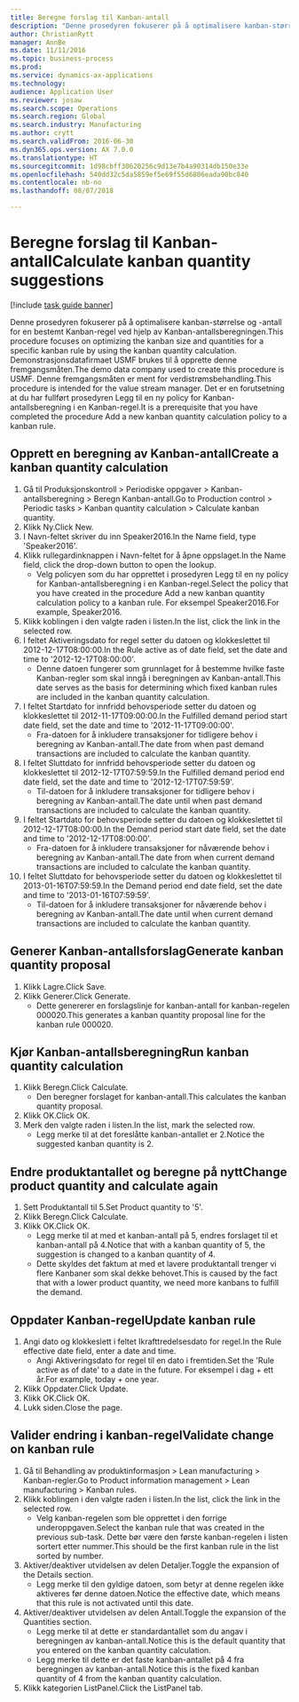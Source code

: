 ```yaml
--- 
title: Beregne forslag til Kanban-antall
description: "Denne prosedyren fokuserer på å optimalisere kanban-størrelse og -antall for en bestemt Kanban-regel ved hjelp av Kanban-antallsberegningen."
author: ChristianRytt
manager: AnnBe
ms.date: 11/11/2016
ms.topic: business-process
ms.prod: 
ms.service: dynamics-ax-applications
ms.technology: 
audience: Application User
ms.reviewer: josaw
ms.search.scope: Operations
ms.search.region: Global
ms.search.industry: Manufacturing
ms.author: crytt
ms.search.validFrom: 2016-06-30
ms.dyn365.ops.version: AX 7.0.0
ms.translationtype: HT
ms.sourcegitcommit: 1d98cbff30620256c9d13e7b4a90314db150e33e
ms.openlocfilehash: 540dd32c5da5859ef5e69f55d6806eada90bc840
ms.contentlocale: nb-no
ms.lasthandoff: 08/07/2018

---
```

# <a name="calculate-kanban-quantity-suggestions"></a><span data-ttu-id="ccef4-103">Beregne forslag til Kanban-antall</span><span class="sxs-lookup"><span data-stu-id="ccef4-103">Calculate kanban quantity suggestions</span></span>

[!include [task guide banner](../../includes/task-guide-banner.md)]

<span data-ttu-id="ccef4-104">Denne prosedyren fokuserer på å optimalisere kanban-størrelse og -antall for en bestemt Kanban-regel ved hjelp av Kanban-antallsberegningen.</span><span class="sxs-lookup"><span data-stu-id="ccef4-104">This procedure focuses on optimizing the kanban size and quantities for a specific kanban rule by using the kanban quantity calculation.</span></span> <span data-ttu-id="ccef4-105">Demonstrasjonsdatafirmaet USMF brukes til å opprette denne fremgangsmåten.</span><span class="sxs-lookup"><span data-stu-id="ccef4-105">The demo data company used to create this procedure is USMF.</span></span> <span data-ttu-id="ccef4-106">Denne fremgangsmåten er ment for verdistrømsbehandling.</span><span class="sxs-lookup"><span data-stu-id="ccef4-106">This procedure is intended for the value stream manager.</span></span> <span data-ttu-id="ccef4-107">Det er en forutsetning at du har fullført prosedyren Legg til en ny policy for Kanban-antallsberegning i en Kanban-regel.</span><span class="sxs-lookup"><span data-stu-id="ccef4-107">It is a prerequisite that you have completed the procedure Add a new kanban quantity calculation policy to a kanban rule.</span></span>


## <a name="create-a-kanban-quantity-calculation"></a><span data-ttu-id="ccef4-108">Opprett en beregning av Kanban-antall</span><span class="sxs-lookup"><span data-stu-id="ccef4-108">Create a kanban quantity calculation</span></span>
1. <span data-ttu-id="ccef4-109">Gå til Produksjonskontroll > Periodiske oppgaver > Kanban-antallsberegning > Beregn Kanban-antall.</span><span class="sxs-lookup"><span data-stu-id="ccef4-109">Go to Production control > Periodic tasks > Kanban quantity calculation > Calculate kanban quantity.</span></span>
2. <span data-ttu-id="ccef4-110">Klikk Ny.</span><span class="sxs-lookup"><span data-stu-id="ccef4-110">Click New.</span></span>
3. <span data-ttu-id="ccef4-111">I Navn-feltet skriver du inn Speaker2016.</span><span class="sxs-lookup"><span data-stu-id="ccef4-111">In the Name field, type 'Speaker2016'.</span></span>
4. <span data-ttu-id="ccef4-112">Klikk rullegardinknappen i Navn-feltet for å åpne oppslaget.</span><span class="sxs-lookup"><span data-stu-id="ccef4-112">In the Name field, click the drop-down button to open the lookup.</span></span>
    * <span data-ttu-id="ccef4-113">Velg policyen som du har opprettet i prosedyren Legg til en ny policy for Kanban-antallsberegning i en Kanban-regel.</span><span class="sxs-lookup"><span data-stu-id="ccef4-113">Select the policy that you have created in the procedure Add a new kanban quantity calculation policy to a kanban rule.</span></span> <span data-ttu-id="ccef4-114">For eksempel Speaker2016.</span><span class="sxs-lookup"><span data-stu-id="ccef4-114">For example, Speaker2016.</span></span>  
5. <span data-ttu-id="ccef4-115">Klikk koblingen i den valgte raden i listen.</span><span class="sxs-lookup"><span data-stu-id="ccef4-115">In the list, click the link in the selected row.</span></span>
6. <span data-ttu-id="ccef4-116">I feltet Aktiveringsdato for regel setter du datoen og klokkeslettet til 2012-12-17T08:00:00.</span><span class="sxs-lookup"><span data-stu-id="ccef4-116">In the Rule active as of date field, set the date and time to '2012-12-17T08:00:00'.</span></span>
    * <span data-ttu-id="ccef4-117">Denne datoen fungerer som grunnlaget for å bestemme hvilke faste Kanban-regler som skal inngå i beregningen av Kanban-antall.</span><span class="sxs-lookup"><span data-stu-id="ccef4-117">This date serves as the basis for determining which fixed kanban rules are included in the kanban quantity calculation.</span></span>  
7. <span data-ttu-id="ccef4-118">I feltet Startdato for innfridd behovsperiode setter du datoen og klokkeslettet til 2012-11-17T09:00:00.</span><span class="sxs-lookup"><span data-stu-id="ccef4-118">In the Fulfilled demand period start date field, set the date and time to '2012-11-17T09:00:00'.</span></span>
    * <span data-ttu-id="ccef4-119">Fra-datoen for å inkludere transaksjoner for tidligere behov i beregning av Kanban-antall.</span><span class="sxs-lookup"><span data-stu-id="ccef4-119">The date from when past demand transactions are included to calculate the kanban quantity.</span></span>  
8. <span data-ttu-id="ccef4-120">I feltet Sluttdato for innfridd behovsperiode setter du datoen og klokkeslettet til 2012-12-17T07:59:59.</span><span class="sxs-lookup"><span data-stu-id="ccef4-120">In the Fulfilled demand period end date field, set the date and time to '2012-12-17T07:59:59'.</span></span>
    * <span data-ttu-id="ccef4-121">Til-datoen for å inkludere transaksjoner for tidligere behov i beregning av Kanban-antall.</span><span class="sxs-lookup"><span data-stu-id="ccef4-121">The date until when past demand transactions are included to calculate the kanban quantity.</span></span>  
9. <span data-ttu-id="ccef4-122">I feltet Startdato for behovsperiode setter du datoen og klokkeslettet til 2012-12-17T08:00:00.</span><span class="sxs-lookup"><span data-stu-id="ccef4-122">In the Demand period start date field, set the date and time to '2012-12-17T08:00:00'.</span></span>
    * <span data-ttu-id="ccef4-123">Fra-datoen for å inkludere transaksjoner for nåværende behov i beregning av Kanban-antall.</span><span class="sxs-lookup"><span data-stu-id="ccef4-123">The date from when current demand transactions are included to calculate the kanban quantity.</span></span>  
10. <span data-ttu-id="ccef4-124">I feltet Sluttdato for behovsperiode setter du datoen og klokkeslettet til 2013-01-16T07:59:59.</span><span class="sxs-lookup"><span data-stu-id="ccef4-124">In the Demand period end date field, set the date and time to '2013-01-16T07:59:59'.</span></span>
    * <span data-ttu-id="ccef4-125">Til-datoen for å inkludere transaksjoner for nåværende behov i beregning av Kanban-antall.</span><span class="sxs-lookup"><span data-stu-id="ccef4-125">The date until when current demand transactions are included to calculate the kanban quantity.</span></span>  

## <a name="generate-kanban-quantity-proposal"></a><span data-ttu-id="ccef4-126">Generer Kanban-antallsforslag</span><span class="sxs-lookup"><span data-stu-id="ccef4-126">Generate kanban quantity proposal</span></span>
1. <span data-ttu-id="ccef4-127">Klikk Lagre.</span><span class="sxs-lookup"><span data-stu-id="ccef4-127">Click Save.</span></span>
2. <span data-ttu-id="ccef4-128">Klikk Generer.</span><span class="sxs-lookup"><span data-stu-id="ccef4-128">Click Generate.</span></span>
    * <span data-ttu-id="ccef4-129">Dette genererer en forslagslinje for kanban-antall for kanban-regelen 000020.</span><span class="sxs-lookup"><span data-stu-id="ccef4-129">This generates a kanban quantity proposal line for the kanban rule 000020.</span></span>  

## <a name="run-kanban-quantity-calculation"></a><span data-ttu-id="ccef4-130">Kjør Kanban-antallsberegning</span><span class="sxs-lookup"><span data-stu-id="ccef4-130">Run kanban quantity calculation</span></span>
1. <span data-ttu-id="ccef4-131">Klikk Beregn.</span><span class="sxs-lookup"><span data-stu-id="ccef4-131">Click Calculate.</span></span>
    * <span data-ttu-id="ccef4-132">Den beregner forslaget for kanban-antall.</span><span class="sxs-lookup"><span data-stu-id="ccef4-132">This calculates the kanban quantity proposal.</span></span>  
2. <span data-ttu-id="ccef4-133">Klikk OK.</span><span class="sxs-lookup"><span data-stu-id="ccef4-133">Click OK.</span></span>
3. <span data-ttu-id="ccef4-134">Merk den valgte raden i listen.</span><span class="sxs-lookup"><span data-stu-id="ccef4-134">In the list, mark the selected row.</span></span>
    * <span data-ttu-id="ccef4-135">Legg merke til at det foreslåtte kanban-antallet er 2.</span><span class="sxs-lookup"><span data-stu-id="ccef4-135">Notice the suggested kanban quantity is 2.</span></span>  

## <a name="change-product-quantity-and-calculate-again"></a><span data-ttu-id="ccef4-136">Endre produktantallet og beregne på nytt</span><span class="sxs-lookup"><span data-stu-id="ccef4-136">Change product quantity and calculate again</span></span>
1. <span data-ttu-id="ccef4-137">Sett Produktantall til 5.</span><span class="sxs-lookup"><span data-stu-id="ccef4-137">Set Product quantity to '5'.</span></span>
2. <span data-ttu-id="ccef4-138">Klikk Beregn.</span><span class="sxs-lookup"><span data-stu-id="ccef4-138">Click Calculate.</span></span>
3. <span data-ttu-id="ccef4-139">Klikk OK.</span><span class="sxs-lookup"><span data-stu-id="ccef4-139">Click OK.</span></span>
    * <span data-ttu-id="ccef4-140">Legg merke til at med et kanban-antall på 5, endres forslaget til et kanban-antall på 4.</span><span class="sxs-lookup"><span data-stu-id="ccef4-140">Notice that with a kanban quantity of 5, the suggestion is changed to a kanban quantity of 4.</span></span>  
    * <span data-ttu-id="ccef4-141">Dette skyldes det faktum at med et lavere produktantall trenger vi flere Kanbaner som skal dekke behovet.</span><span class="sxs-lookup"><span data-stu-id="ccef4-141">This is caused by the fact that with a lower product quantity, we need more kanbans to fulfill the demand.</span></span>  

## <a name="update-kanban-rule"></a><span data-ttu-id="ccef4-142">Oppdater Kanban-regel</span><span class="sxs-lookup"><span data-stu-id="ccef4-142">Update kanban rule</span></span>
1. <span data-ttu-id="ccef4-143">Angi dato og klokkeslett i feltet Ikrafttredelsesdato for regel.</span><span class="sxs-lookup"><span data-stu-id="ccef4-143">In the Rule effective date field, enter a date and time.</span></span>
    * <span data-ttu-id="ccef4-144">Angi Aktiveringsdato for regel til en dato i fremtiden.</span><span class="sxs-lookup"><span data-stu-id="ccef4-144">Set the 'Rule active as of date' to a date in the future.</span></span> <span data-ttu-id="ccef4-145">For eksempel i dag + ett år.</span><span class="sxs-lookup"><span data-stu-id="ccef4-145">For example, today + one year.</span></span>  
2. <span data-ttu-id="ccef4-146">Klikk Oppdater.</span><span class="sxs-lookup"><span data-stu-id="ccef4-146">Click Update.</span></span>
3. <span data-ttu-id="ccef4-147">Klikk OK.</span><span class="sxs-lookup"><span data-stu-id="ccef4-147">Click OK.</span></span>
4. <span data-ttu-id="ccef4-148">Lukk siden.</span><span class="sxs-lookup"><span data-stu-id="ccef4-148">Close the page.</span></span>

## <a name="validate-change-on-kanban-rule"></a><span data-ttu-id="ccef4-149">Valider endring i kanban-regel</span><span class="sxs-lookup"><span data-stu-id="ccef4-149">Validate change on kanban rule</span></span>
1. <span data-ttu-id="ccef4-150">Gå til Behandling av produktinformasjon > Lean manufacturing > Kanban-regler.</span><span class="sxs-lookup"><span data-stu-id="ccef4-150">Go to Product information management > Lean manufacturing > Kanban rules.</span></span>
2. <span data-ttu-id="ccef4-151">Klikk koblingen i den valgte raden i listen.</span><span class="sxs-lookup"><span data-stu-id="ccef4-151">In the list, click the link in the selected row.</span></span>
    * <span data-ttu-id="ccef4-152">Velg kanban-regelen som ble opprettet i den forrige underoppgaven.</span><span class="sxs-lookup"><span data-stu-id="ccef4-152">Select the kanban rule that was created in the previous sub-task.</span></span> <span data-ttu-id="ccef4-153">Dette bør være den første kanban-regelen i listen sortert etter nummer.</span><span class="sxs-lookup"><span data-stu-id="ccef4-153">This should be the first kanban rule in the list sorted by number.</span></span>  
3. <span data-ttu-id="ccef4-154">Aktiver/deaktiver utvidelsen av delen Detaljer.</span><span class="sxs-lookup"><span data-stu-id="ccef4-154">Toggle the expansion of the Details section.</span></span>
    * <span data-ttu-id="ccef4-155">Legg merke til den gyldige datoen, som betyr at denne regelen ikke aktiveres før denne datoen.</span><span class="sxs-lookup"><span data-stu-id="ccef4-155">Notice the effective date, which means that this rule is not activated until this date.</span></span>  
4. <span data-ttu-id="ccef4-156">Aktiver/deaktiver utvidelsen av delen Antall.</span><span class="sxs-lookup"><span data-stu-id="ccef4-156">Toggle the expansion of the Quantities section.</span></span>
    * <span data-ttu-id="ccef4-157">Legg merke til at dette er standardantallet som du angav i beregningen av kanban-antall.</span><span class="sxs-lookup"><span data-stu-id="ccef4-157">Notice this is the default quantity that you entered on the kanban quantity calculation.</span></span>  
    * <span data-ttu-id="ccef4-158">Legg merke til dette er det faste kanban-antallet på 4 fra beregningen av kanban-antall.</span><span class="sxs-lookup"><span data-stu-id="ccef4-158">Notice this is the fixed kanban quantity of 4 from the kanban quantity calculation.</span></span>  
5. <span data-ttu-id="ccef4-159">Klikk kategorien ListPanel.</span><span class="sxs-lookup"><span data-stu-id="ccef4-159">Click the ListPanel tab.</span></span>


